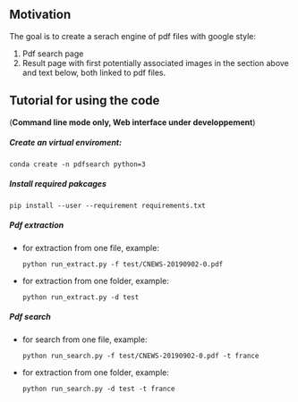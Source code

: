 ## Motivation

The goal is to create a serach engine of pdf files with google style:
1. Pdf search page
2. Result page with first potentially associated images in the section above and text below, both linked to pdf files. 


## Tutorial for using the code 
(**Command line mode only, Web interface under developpement**)
##### Create an virtual enviroment:

`conda create -n pdfsearch python=3`

##### Install required pakcages

`pip install --user --requirement requirements.txt`

#####  Pdf extraction 

 - for extraction from one file, example:
   
    `python run_extract.py -f test/CNEWS-20190902-0.pdf`
    
 - for extraction from one folder, example:
   
    `python run_extract.py -d test` 
 
 #####  Pdf search 

 - for search from one file, example:
   
    `python run_search.py -f test/CNEWS-20190902-0.pdf -t france`
    
 - for extraction from one folder, example:
   
    `python run_search.py -d test -t france` 


